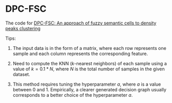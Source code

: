 # DPC-FSC
The code for [DPC-FSC: An approach of fuzzy semantic cells to density peaks clustering](https://www.sciencedirect.com/science/article/abs/pii/S0020025522011616)



Tips:

1. The input data is in the form of a matrix, where each row represents one sample and each column represents the corresponding feature.

2. Need to compute the KNN ($k$-nearest neighbors) of each sample using a value of $k = 0.1 * N$, where $N$ is the total number of samples in the given dataset.

4. This method requires tuning the hyperparameter $a$, where $a$ is a value between 0 and 1. Empirically, a clearer generated decision graph usually corresponds to a better choice of the hyperparameter $a$.

